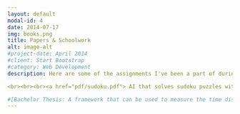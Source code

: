 ```yaml
---
layout: default
modal-id: 4
date: 2014-07-17
img: books.png
title: Papers & Schoolwork
alt: image-alt
#project-date: April 2014
#client: Start Bootstrap
#category: Web Development
description: Here are some of the assignments I've been a part of during my studies at KTH.

<br><br><br><a href="pdf/sudoku.pdf"> AI that solves sudoku puzzles with a GUI showing placement step by step.</a>

#[Bachelor Thesis: A framework that can be used to measure the time distribution for injection, detection and the fixing of software errors](https://www.diva-portal.org/smash/record.jsf?pid=diva2:1395015)
---
```

